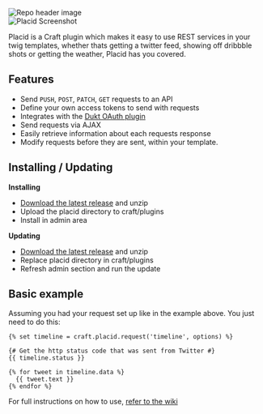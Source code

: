 ![Repo header image](http://itsalec.co.uk/images/placid-github-header.jpg)  
![Placid Screenshot](http://itsalec.co.uk/images/placid.1.6.10.jpg)

Placid is a Craft plugin which makes it easy to use REST services in your twig templates, whether thats getting a twitter feed, showing off dribbble shots or getting the weather, Placid has you covered.

## Features

- Send `PUSH`, `POST`, `PATCH`, `GET` requests to an API
- Define your own access tokens to send with requests
- Integrates with the [Dukt OAuth plugin](https://dukt.net/craft/oauth/)
- Send requests via AJAX
- Easily retrieve information about each requests response
- Modify requests before they are sent, within your template.

## Installing / Updating

**Installing**
- [Download the latest release](https://github.com/alecritson/Placid/releases/latest) and unzip
- Upload the placid directory to craft/plugins
- Install in admin area

**Updating**
- [Download the latest release](https://github.com/alecritson/Placid/releases/latest) and unzip
- Replace placid directory in craft/plugins
- Refresh admin section and run the update

## Basic example

Assuming you had your request set up like in the example above. You just need to do this:

```twig
{% set timeline = craft.placid.request('timeline', options) %}

{# Get the http status code that was sent from Twitter #}
{{ timeline.status }}

{% for tweet in timeline.data %}
  {{ tweet.text }}
{% endfor %}
```

For full instructions on how to use, [refer to the wiki](https://github.com/alecritson/placid/wiki)


